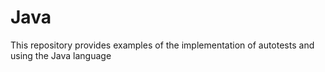 # Java

This repository provides examples of the implementation of autotests and using the Java language